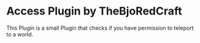 # Access Plugin by TheBjoRedCraft
This Plugin is a small Plugin that checks if you have permission to teleport to a world.
